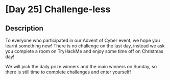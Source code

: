 #  [Day 25] Challenge-less

## Description
To everyone who participated in our Advent of Cyber event, we hope you learnt something new! There is no challenge on the last day, instead we ask you complete a room on TryHackMe and enjoy some time off on Christmas day!

We will pick the daily prize winners and the main winners on Sunday, so there is still time to complete challenges and enter yourself!
